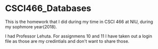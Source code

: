 # CSCI466_Databases
This is the homework that I did during my time in CSCI 466 at NIU, during my sophmore year(2018).

I had Professor Lehuta. For assignmens 10 and 11 I have taken out a login file as those are my credintials and don't want to share those.
